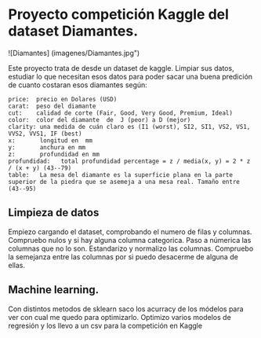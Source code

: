 # Proyecto competición Kaggle del dataset Diamantes.

![Diamantes] (imagenes/Diamantes.jpg")

Este proyecto trata de desde un dataset de kaggle. Limpiar sus datos, estudiar lo que necesitan esos datos para poder sacar una buena predición de cuanto costaran esos diamantes según:
    
    price:  precio en Dolares (USD)
    carat:  peso del diamante
    cut:    calidad de corte (Fair, Good, Very Good, Premium, Ideal)
    color:  color del diamante  de  J (peor) a D (mejor)
    clarity: una medida de cuán claro es (I1 (worst), SI2, SI1, VS2, VS1, VVS2, VVS1, IF (best)
    x:       longitud en  mm
    y:       anchura en mm
    z:       profundidad en mm
    profundidad:   total profundidad percentage = z / media(x, y) = 2 * z / (x + y) (43--79)
    table:   La mesa del diamante es la superficie plana en la parte superior de la piedra que se asemeja a una mesa real. Tamaño entre (43--95)



## Limpieza de datos
Empiezo cargando el dataset, comprobando el numero de filas y columnas. Compruebo nulos y si hay alguna columna categorica. Paso a númerica las columnas que no lo son.
Estandarizo y normalizo las columnas.
Compruebo la semejanza entre las columnas por si puedo desacerme de alguna de ellas.

##  Machine learning.
Con distintos metodos de sklearn saco los acurracy de los módelos para ver con cual me quedo para optimizarlo.
Optimizo varios modelos de regresión y los llevo a un csv para la competición en Kaggle